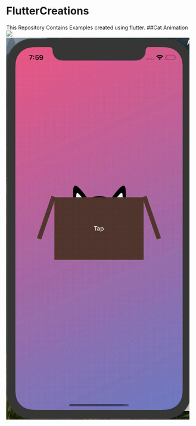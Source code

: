 # FlutterCreations
This Repository Contains Examples created using flutter.
##Cat Animation
![](cat_animation-android.gif)
![](IOS-cat_animation.gif)
